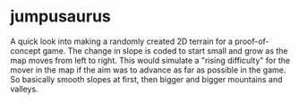 # jumpusaurus

A quick look into making a randomly created 2D terrain for a proof-of-concept game. The change in slope is coded to start small
and grow as the map moves from left to right. This would simulate a "rising difficulty" for the mover in the map if the aim was
to advance as far as possible in the game. So basically smooth slopes at first, then bigger and bigger mountains and valleys.
